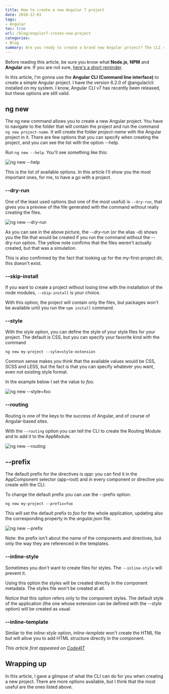 ```yaml
---
title: How to create a new Angular 7 project
date: 2018-12-01
tags:
- Angular
toc: true
url: /blog/angular7-create-new-project
categories:
- Blog
summary: Are you ready to create a brand new Angular project? The CLI can help you with common settings.
---
```


Before reading this article, be sure you know what **Node.js**, **NPM** and **Angular** are. If you are not sure, [here's a short reminder](/blog/angular-vs-npm-vs-node-js "A recap of Node.js, NPM and Angular").

In this article, I'm gonna use the **Angular CLI (Command line interface)** to create a simple Angular project. I have the version 6.2.0 of @angular/cli installed on my system. I know, Angular CLI v7 has recently been released, but these options are still valid.

## ng new

The ng new command allows you to create a new Angular project. You have to navigate to the folder that will contain the project and run the command `ng new project-name`. It will create the folder _project-name_ with the Angular project in it. There are few options that you can specify when creating the project, and you can see the list with the option --help.

Run `ng new --help`. You'll see something like this:

![ng new --help](./ng-new.png "ng new --help command")

This is the list of available options. In this article I'll show you the most important ones, for me, to have a go with a project.

### --dry-run

One of the least used options (but one of the most useful) is `--dry-run`, that gives you a preview of the file generated with the command without really creating the files.

![ng new --dry-run](./ng-new-dry-run.png "ng new --dry-run command")

As you can see in the above picture, the _--dry-run_ (or the alias -d) shows you the file that would be created if you run the command without the --dry-run option. The yellow note confirms that the files weren't actually created, but that was a simulation.

This is also confirmed by the fact that looking up for the my-first-project dir, this doesn't exist.

### --skip-install

If you want to create a project without losing time with the installation of the node modules, `--skip-install` is your choice.

With this option, the project will contain only the files, but packages won't be available until you run the `npm install` command.

### --style

With the _style_ option, you can define the style of your style files for your project. The default is CSS, but you can specify your favorite kind with the command

`ng new my-project --syle=style-extension`

Common sense makes you think that the available values would be CSS, SCSS and LESS, but the fact is that you can specify whatever you want, even not existing style format.

In the example below I set the value to _foo_.

![ng new --style=foo](./ng-new-style-foo.png "ng new --style")

### --routing

Routing is one of the keys to the success of Angular, and of course of Angular-based sites.

With the `--routing` option you can tell the CLI to create the Routing Module and to add it to the AppModule.

![ng new --routing](./ng-new-routing.png "ng new --routing")

## --prefix

The default prefix for the directives is _app_: you can find it in the AppComponent selector (app-root) and in every component or directive you create with the CLI.

To change the default prefix you can use the --prefix option:

`ng new my-project --prefix=foo`

This will set the default prefix to _foo_ for the whole application, updating also the corresponding property in the _angular.json_ file.

![ng new --prefix](./ng-new-prefix.png "ng new --prefix")

Note: the prefix isn't about the name of the components and directives, but only the way they are referenced in the templates.

### --inline-style

Sometimes you don't want to create files for styles. The `--inline-style` will prevent it.

Using this option the styles will be created directly in the component metadata. The styles file won't be created at all.

Notice that this option refers only to the component styles. The default style of the application (the one whose extension can be defined with the _--style_ option) will be created as usual.

### --inline-template

Similar to the _inline-style_ option, _inline-template_ won't create the HTML file but will allow you to add HTML structure directly in the component.

_This article first appeared on [Code4IT](https://www.code4it.dev/)_

## Wrapping up

In this article, I gave a glimpse of what the CLI can do for you when creating a new project. There are more options available, but I think that the most useful are the ones listed above.
